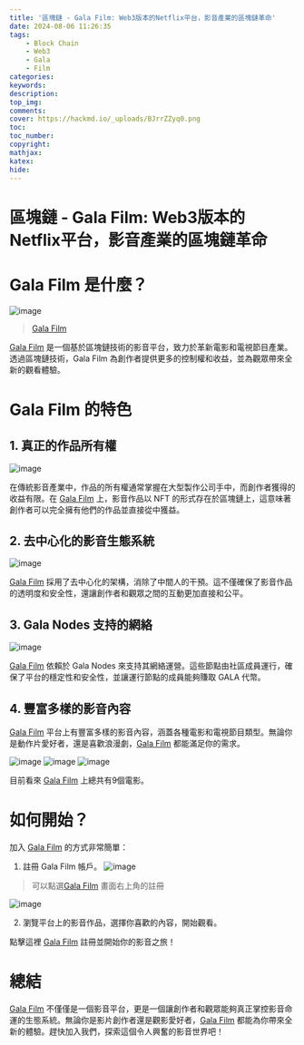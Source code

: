 ```yaml
---
title: '區塊鏈 - Gala Film: Web3版本的Netflix平台，影音產業的區塊鏈革命'
date: 2024-08-06 11:26:35
tags:
    - Block Chain
    - Web3
    - Gala
    - Film
categories:
keywords:
description:
top_img:
comments:
cover: https://hackmd.io/_uploads/BJrrZZyq0.png
toc:
toc_number:
copyright:
mathjax:
katex:
hide:
---
```

# 區塊鏈 - Gala Film: Web3版本的Netflix平台，影音產業的區塊鏈革命

# Gala Film 是什麼？
![image](https://hackmd.io/_uploads/BJrrZZyq0.png)
>[Gala Film](https://twcouponcenter.com/track/clicks/8873/c627c2bc990927d8f18cec35dc2e9753743940c172e5eff1113ff4086f0c58ed)

[Gala Film](https://twcouponcenter.com/track/clicks/8873/c627c2bc990927d8f18cec35dc2e9753743940c172e5eff1113ff4086f0c58ed) 是一個基於區塊鏈技術的影音平台，致力於革新電影和電視節目產業。透過區塊鏈技術，Gala Film 為創作者提供更多的控制權和收益，並為觀眾帶來全新的觀看體驗。

# Gala Film 的特色

## 1. 真正的作品所有權
![image](https://hackmd.io/_uploads/Bk8Cm-kc0.png)

在傳統影音產業中，作品的所有權通常掌握在大型製作公司手中，而創作者獲得的收益有限。在 [Gala Film](https://twcouponcenter.com/track/clicks/8873/c627c2bc990927d8f18cec35dc2e9753743940c172e5eff1113ff4086f0c58ed) 上，影音作品以 NFT 的形式存在於區塊鏈上，這意味著創作者可以完全擁有他們的作品並直接從中獲益。

## 2. 去中心化的影音生態系統
![image](https://hackmd.io/_uploads/S1fqNZy5C.png)

[Gala Film](https://twcouponcenter.com/track/clicks/8873/c627c2bc990927d8f18cec35dc2e9753743940c172e5eff1113ff4086f0c58ed) 採用了去中心化的架構，消除了中間人的干預。這不僅確保了影音作品的透明度和安全性，還讓創作者和觀眾之間的互動更加直接和公平。

## 3. Gala Nodes 支持的網絡
![image](https://hackmd.io/_uploads/Bk6aE-J9A.png)

[Gala Film](https://twcouponcenter.com/track/clicks/8873/c627c2bc990927d8f18cec35dc2e9753743940c172e5eff1113ff4086f0c58ed) 依賴於 Gala Nodes 來支持其網絡運營。這些節點由社區成員運行，確保了平台的穩定性和安全性，並讓運行節點的成員能夠賺取 GALA 代幣。

## 4. 豐富多樣的影音內容

[Gala Film](https://twcouponcenter.com/track/clicks/8873/c627c2bc990927d8f18cec35dc2e9753743940c172e5eff1113ff4086f0c58ed) 平台上有豐富多樣的影音內容，涵蓋各種電影和電視節目類型。無論你是動作片愛好者，還是喜歡浪漫劇，[Gala Film](https://twcouponcenter.com/track/clicks/8873/c627c2bc990927d8f18cec35dc2e9753743940c172e5eff1113ff4086f0c58ed) 都能滿足你的需求。

![image](https://hackmd.io/_uploads/rySeSZyqR.png)
![image](https://hackmd.io/_uploads/By3-Bbk9R.png)
![image](https://hackmd.io/_uploads/B1mIr-1cC.png)

目前看來 [Gala Film](https://twcouponcenter.com/track/clicks/8873/c627c2bc990927d8f18cec35dc2e9753743940c172e5eff1113ff4086f0c58ed) 上總共有9個電影。

# 如何開始？

加入 [Gala Film](https://twcouponcenter.com/track/clicks/8873/c627c2bc990927d8f18cec35dc2e9753743940c172e5eff1113ff4086f0c58ed) 的方式非常簡單：

1. 註冊 Gala Film 帳戶。
![image](https://hackmd.io/_uploads/H1H1UZJcC.png)
> 可以點選[Gala Film](https://twcouponcenter.com/track/clicks/8873/c627c2bc990927d8f18cec35dc2e9753743940c172e5eff1113ff4086f0c58ed) 畫面右上角的註冊

![image](https://hackmd.io/_uploads/ByOU8WycC.png)

2. 瀏覽平台上的影音作品，選擇你喜歡的內容，開始觀看。

點擊這裡 [Gala Film](https://twcouponcenter.com/track/clicks/8873/c627c2bc990927d8f18cec35dc2e9753743940c172e5eff1113ff4086f0c58ed) 註冊並開始你的影音之旅！

# 總結

[Gala Film](https://twcouponcenter.com/track/clicks/8873/c627c2bc990927d8f18cec35dc2e9753743940c172e5eff1113ff4086f0c58ed) 不僅僅是一個影音平台，更是一個讓創作者和觀眾能夠真正掌控影音命運的生態系統。無論你是影片創作者還是觀影愛好者，[Gala Film](https://twcouponcenter.com/track/clicks/8873/c627c2bc990927d8f18cec35dc2e9753743940c172e5eff1113ff4086f0c58ed) 都能為你帶來全新的體驗。趕快加入我們，探索這個令人興奮的影音世界吧！
